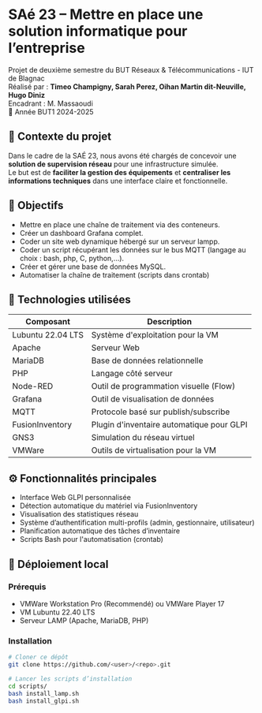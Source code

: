 # SAé 23 – Mettre en place une solution informatique pour l’entreprise

Projet de deuxième semestre du BUT Réseaux & Télécommunications - IUT de Blagnac  
Réalisé par : **Timeo Champigny, Sarah Perez, Oihan Martin dit-Neuville, Hugo Diniz**  
Encadrant : M. Massaoudi  
📅 Année BUT1 2024-2025


## 📌 Contexte du projet

Dans le cadre de la SAÉ 23, nous avons été chargés de concevoir une **solution de supervision réseau** pour une infrastructure simulée.  
Le but est de **faciliter la gestion des équipements** et **centraliser les informations techniques** dans une interface claire et fonctionnelle.


## 🎯 Objectifs

- Mettre en place une chaîne de traitement via des conteneurs.
- Créer un dashboard Grafana complet.
- Coder un site web dynamique hébergé sur un serveur lampp.
- Coder un script récupérant les données sur le bus MQTT (langage au choix : bash, php, C, python,…).
- Créer et gérer une base de données MySQL.
- Automatiser la chaîne de traitement (scripts dans crontab)


## 🧰 Technologies utilisées

| Composant       | Description                                  |
|------------------|---------------------------------------------|
| Lubuntu 22.04 LTS       | Système d'exploitation pour la VM           |
| Apache        | Serveur Web                                 |
| MariaDB       | Base de données relationnelle               |
| PHP           | Langage côté serveur                        |
| Node-RED      | Outil de programmation visuelle (Flow)    |
| Grafana       | Outil de visualisation de données    |
| MQTT      | Protocole basé sur publish/subscribe    |
| FusionInventory | Plugin d'inventaire automatique pour GLPI |
| GNS3          | Simulation du réseau virtuel                |
| VMWare   | Outils de virtualisation pour la VM               |


## ⚙️ Fonctionnalités principales

- Interface Web GLPI personnalisée
- Détection automatique du matériel via FusionInventory
- Visualisation des statistiques réseau
- Système d’authentification multi-profils (admin, gestionnaire, utilisateur)
- Planification automatique des tâches d’inventaire
- Scripts Bash pour l'automatisation (crontab)


## 🧪 Déploiement local

### Prérequis
- VMWare Workstation Pro (Recommendé) ou VMWare Player 17
- VM Lubuntu 22.40 LTS
- Serveur LAMP (Apache, MariaDB, PHP)

### Installation

```bash
# Cloner ce dépôt
git clone https://github.com/<user>/<repo>.git

# Lancer les scripts d’installation
cd scripts/
bash install_lamp.sh
bash install_glpi.sh

